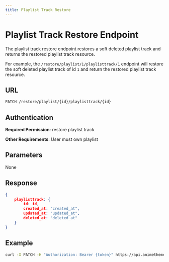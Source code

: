 ```yaml
---
title: Playlist Track Restore
---
```


# Playlist Track Restore Endpoint

The playlist track restore endpoint restores a soft deleted playlist track and returns the restored playlist track resource.

For example, the `/restore/playlist/1/playlisttrack/1` endpoint will restore the soft deleted playlist track of id `1` and return the restored playlist track resource.

## URL

```sh
PATCH /restore/playlist/{id}/playlisttrack/{id}
```

## Authentication

**Required Permission**: restore playlist track

**Other Requirements**: User must own playlist

## Parameters

None

## Response

```json
{
    playlisttrack: {
        id: id,
        created_at: "created_at",
        updated_at: "updated_at",
        deleted_at: "deleted_at"
    }
}
```

## Example

```bash
curl -X PATCH -H "Authorization: Bearer {token}" https://api.animethemes.moe/restore/playlist/1/playlisttrack/1
```
